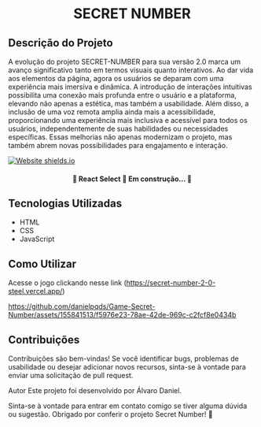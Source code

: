 <h1 align="center">SECRET NUMBER</h1>

## Descrição do Projeto
<p>A evolução do projeto SECRET-NUMBER para sua versão 2.0 marca um avanço significativo tanto em termos visuais quanto interativos. Ao dar vida aos elementos da página, agora os usuários se deparam com uma experiência mais imersiva e dinâmica. A introdução de interações intuitivas possibilita uma conexão mais profunda entre o usuário e a plataforma, elevando não apenas a estética, mas também a usabilidade. Além disso, a inclusão de uma voz remota amplia ainda mais a acessibilidade, proporcionando uma experiência mais inclusiva e acessível para todos os usuários, independentemente de suas habilidades ou necessidades específicas. Essas melhorias não apenas modernizam o projeto, mas também abrem novas possibilidades para engajamento e interação.</p>

<image align="center">[![Website shields.io](https://img.shields.io/website-up-down-green-red/http/shields.io.svg)](http://shields.io/)</image>

<h4 align="center"> 
	🚧  React Select 🚀 Em construção...  🚧
</h4>


## Tecnologias Utilizadas
- HTML
- CSS
- JavaScript

## Como Utilizar

Acesse o jogo clickando nesse link (https://secret-number-2-0-steel.vercel.app/)

https://github.com/danielpqds/Game-Secret-Number/assets/155841513/f5976e23-78ae-42de-969c-c2fcf8e0434b

## Contribuições
Contribuições são bem-vindas! Se você identificar bugs, problemas de usabilidade ou desejar adicionar novos recursos, sinta-se à vontade para enviar uma solicitação de pull request.

Autor
Este projeto foi desenvolvido por Álvaro Daniel.

Sinta-se à vontade para entrar em contato comigo se tiver alguma dúvida ou sugestão. Obrigado por conferir o projeto Secret Number! 🚀
